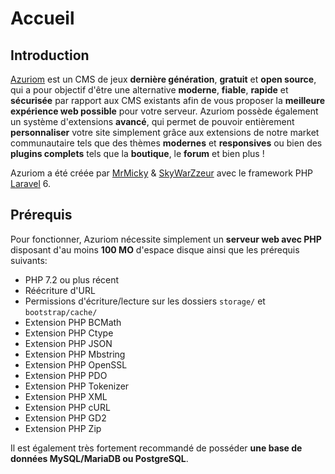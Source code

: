 # Accueil

## Introduction

[Azuriom](https://azuriom.com/) est un CMS de jeux **dernière génération**, **gratuit** et **open source**,
qui a pour objectif d'être une alternative **moderne**, **fiable**, **rapide** et **sécurisée** par rapport aux CMS existants
afin de vous proposer la **meilleure expérience web possible** pour votre serveur.
Azuriom possède également un système d'extensions **avancé**, qui permet de pouvoir entièrement **personnaliser**
votre site simplement grâce aux extensions de notre market communautaire tels que des thèmes **modernes** et **responsives**
ou bien des **plugins complets** tels que la **boutique**, le **forum** et bien plus !

Azuriom a été créée par [MrMicky](https://mrmicky.fr/) & [SkyWarZzeur](https://twitter.com/SkyWarZzeur) avec le framework PHP [Laravel](https://laravel.com/) 6.

## Prérequis


Pour fonctionner, Azuriom nécessite simplement un **serveur web avec PHP** disposant d'au moins **100 MO**
d'espace disque ainsi que les prérequis suivants:

 - PHP 7.2 ou plus récent
 - Réécriture d'URL
 - Permissions d'écriture/lecture sur les dossiers `storage/` et `bootstrap/cache/`
 - Extension PHP BCMath
 - Extension PHP Ctype
 - Extension PHP JSON
 - Extension PHP Mbstring
 - Extension PHP OpenSSL
 - Extension PHP PDO
 - Extension PHP Tokenizer
 - Extension PHP XML
 - Extension PHP cURL
 - Extension PHP GD2
 - Extension PHP Zip

Il est également très fortement recommandé de posséder **une base de données MySQL/MariaDB ou PostgreSQL**.
